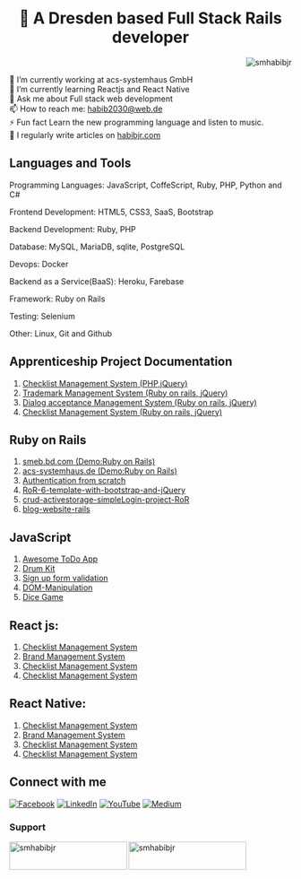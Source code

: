 <h1 align="center">💫 A Dresden based Full Stack Rails developer</h1>

<!-- <h3 align="left">A Dresden based Full stack web developer</h3> -->
<p align="right"> <img src="https://komarev.com/ghpvc/?username=smhabibjr&label=Profile%20views&color=0e75b6&style=flat" alt="smhabibjr" /> </p>

🔭 I’m currently working at acs-systemhaus GmbH <br>🌱 I’m currently learning Reactjs and React Native <br>💬 Ask me about Full stack web development <br>📫 How to reach me: [habib2030@web.de](mailto:habib2030@web.de) <br>⚡ Fun fact Learn the new programming language and listen to music.<br> 📝 I regularly write articles on [habibjr.com](https://www.habibjr.com/)

## Languages and Tools

Programming Languages: JavaScript, CoffeScript, Ruby, PHP, Python and C#

Frontend Development: HTML5, CSS3, SaaS, Bootstrap

Backend Development: Ruby, PHP

Database: MySQL, MariaDB, sqlite, PostgreSQL

Devops: Docker

Backend as a Service(BaaS): Heroku, Farebase

Framework: Ruby on Rails

Testing: Selenium

Other: Linux, Git and Github

## Apprenticeship Project Documentation

1. [Checklist Management System (PHP,jQuery)](https://github.com/smhabibjr/Apprenticeship-Project-Documentation/blob/main/ChecklistManagement.md)
2. [Trademark Management System (Ruby on rails, jQuery)](https://github.com/smhabibjr/Apprenticeship-Project-Documentation/blob/main/TrademarkManagement.md)
3. [Dialog acceptance Management System (Ruby on rails, jQuery)](https://github.com/smhabibjr/Apprenticeship-Project-Documentation/blob/main/DialogAcceptanceManagement.md)
4. [Checklist Management System (Ruby on rails, jQuery)](https://github.com/smhabibjr/Apprenticeship-Project-Documentation/blob/main/ChecklistManagement.md)

## Ruby on Rails

1. [smeb.bd.com (Demo:Ruby on Rails)](https://github.com/smhabibjr/smeb.bd.com)
2. [acs-systemhaus.de (Demo:Ruby on Rails)](https://github.com/smhabibjr/acs-systemhaus.de)
3. [Authentication from scratch](https://github.com/smhabibjr/authentication_from_scratch-RoR)
4. [RoR-6-template-with-bootstrap-and-jQuery](https://github.com/smhabibjr/RoR-6-template-with-bootstrap-and-jQuery)
5. [crud-activestorage-simpleLogin-project-RoR](https://github.com/smhabibjr/crud-activestorage-simpleLogin-project-RoR)
6. [blog-website-rails](https://github.com/smhabibjr/blog-website-rails)

## JavaScript

1. [ Awesome ToDo App ](https://github.com/smhabibjr/Awesome-Todo-List-using-jQuery)
2. [ Drum Kit ](https://github.com/smhabibjr/Drum_Kit-javascript)
3. [ Sign up form validation ](https://github.com/smhabibjr/sign-up-form-validation)
4. [ DOM-Manipulation ](https://github.com/smhabibjr/all-js-project)
5. [ Dice Game ](https://github.com/smhabibjr/dice-game)


## React js:

1. [Checklist Management System](https://github.com/smhabibjr/Apprenticeship-Project-Documentation/blob/main/ChecklistManagement.md)
2. [Brand Management System](https://github.com/smhabibjr/Apprenticeship-Project-Documentation/blob/main/ChecklistManagement.md)
3. [Checklist Management System](https://github.com/smhabibjr/Apprenticeship-Project-Documentation/blob/main/ChecklistManagement.md)
4. [Checklist Management System](https://github.com/smhabibjr/Apprenticeship-Project-Documentation/blob/main/ChecklistManagement.md)

## React Native:

1. [Checklist Management System](https://github.com/smhabibjr/Apprenticeship-Project-Documentation/blob/main/ChecklistManagement.md)
2. [Brand Management System](https://github.com/smhabibjr/Apprenticeship-Project-Documentation/blob/main/ChecklistManagement.md)
3. [Checklist Management System](https://github.com/smhabibjr/Apprenticeship-Project-Documentation/blob/main/ChecklistManagement.md)
4. [Checklist Management System](https://github.com/smhabibjr/Apprenticeship-Project-Documentation/blob/main/ChecklistManagement.md)

## Connect with me

[![Facebook](https://img.shields.io/badge/Facebook-%231877F2.svg?logo=Facebook&logoColor=white)](https://facebook.com/smhabibjr) 
[![LinkedIn](https://img.shields.io/badge/LinkedIn-%230077B5.svg?logo=linkedin&logoColor=white)](https://linkedin.com/in/smhabibjr) 
[![YouTube](https://img.shields.io/badge/YouTube-%23FF0000.svg?logo=YouTube&logoColor=white)](https://youtube.com/c/HabibJr)
[![Medium](https://img.shields.io/badge/Medium-12100E?logo=medium&logoColor=white)](https://medium.com/@smhabibjr)

<h3 align="left">Support</h3>
<p><a href="https://www.buymeacoffee.com/smhabibjr"> <img align="left" src="https://cdn.buymeacoffee.com/buttons/v2/default-yellow.png" height="50" width="210" alt="smhabibjr" /></a>
<a href="https://paypal.me/habib2030"> <img align="left" src="https://img.shields.io/badge/PayPal-00457C" height="50" width="210" alt="smhabibjr" /></a>
</p>
<br>

